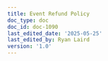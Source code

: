 ```yaml
---
title: Event Refund Policy
doc_type: doc
doc_id: doc-1090
last_edited_date: '2025-05-25'
last_edited_by: Ryan Laird
version: '1.0'
---
```


<!-- Unsupported block type: unsupported -->
